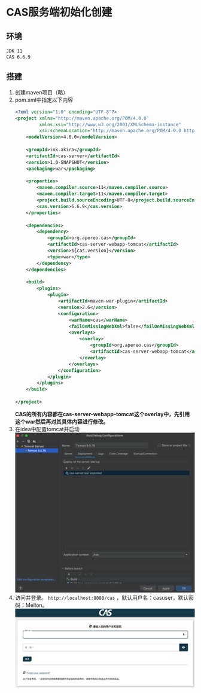 # CAS服务端初始化创建

## 环境
```
JDK 11
CAS 6.6.9
```

## 搭建
1. 创建maven项目（略）
2. pom.xml中指定以下内容
   ```xml
   <?xml version="1.0" encoding="UTF-8"?>
   <project xmlns="http://maven.apache.org/POM/4.0.0"
            xmlns:xsi="http://www.w3.org/2001/XMLSchema-instance"
            xsi:schemaLocation="http://maven.apache.org/POM/4.0.0 http://maven.apache.org/xsd/maven-4.0.0.xsd">
       <modelVersion>4.0.0</modelVersion>
   
       <groupId>ink.akira</groupId>
       <artifactId>cas-server</artifactId>
       <version>1.0-SNAPSHOT</version>
       <packaging>war</packaging>
   
       <properties>
           <maven.compiler.source>11</maven.compiler.source>
           <maven.compiler.target>11</maven.compiler.target>
           <project.build.sourceEncoding>UTF-8</project.build.sourceEncoding>
           <cas.version>6.6.9</cas.version>
       </properties>
   
       <dependencies>
           <dependency>
               <groupId>org.apereo.cas</groupId>
               <artifactId>cas-server-webapp-tomcat</artifactId>
               <version>${cas.version}</version>
               <type>war</type>
           </dependency>
       </dependencies>
   
       <build>
           <plugins>
               <plugin>
                   <artifactId>maven-war-plugin</artifactId>
                   <version>2.6</version>
                   <configuration>
                       <warName>cas</warName>
                       <failOnMissingWebXml>false</failOnMissingWebXml>
                       <overlays>
                           <overlay>
                               <groupId>org.apereo.cas</groupId>
                               <artifactId>cas-server-webapp-tomcat</artifactId>
                           </overlay>
                       </overlays>
                   </configuration>
               </plugin>
           </plugins>
       </build>
   
   </project>
   ```
   **CAS的所有内容都在cas-server-webapp-tomcat这个overlay中，先引用这个war然后再对其具体内容进行修改。**
3. 在idea中配置tomcat并启动
   ![config_tomcat](../images/config_tomcat.png)
4. 访问并登录。 `http://localhost:8080/cas` ，默认用户名：casuser，默认密码：Mellon。
      ![casInit图示](../images/first_visit.png)